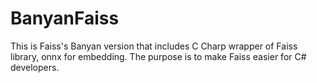 # BanyanFaiss
This is Faiss's Banyan version that includes C Charp wrapper of Faiss library, onnx for embedding. The purpose is to make Faiss easier for C# developers.
